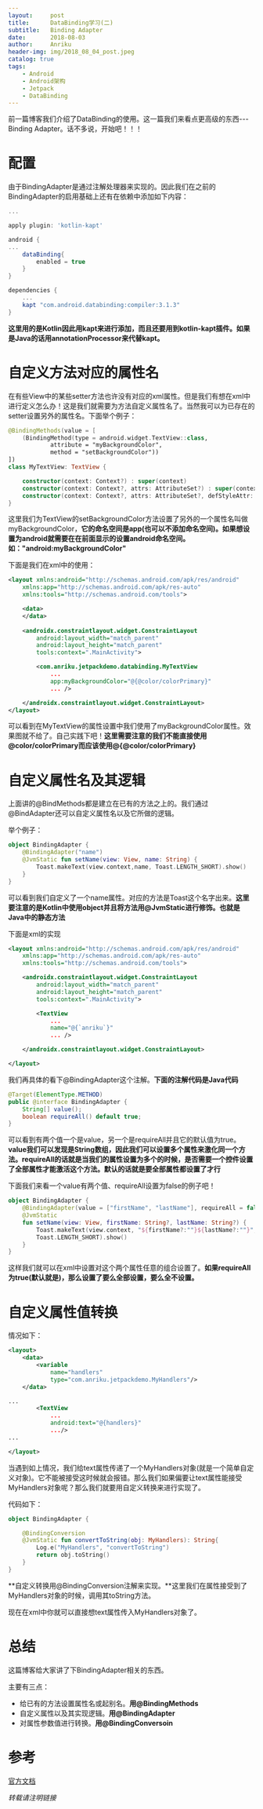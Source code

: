 ```yaml
---
layout:     post
title:      DataBinding学习(二)
subtitle:   Binding Adapter
date:       2018-08-03
author:     Anriku
header-img: img/2018_08_04_post.jpeg
catalog: true
tags:
    - Android
    - Android架构
    - Jetpack
    - DataBinding
---
```


前一篇博客我们介绍了DataBinding的使用。这一篇我们来看点更高级的东西---Binding Adapter。话不多说，开始吧！！！



# 配置

由于BindingAdapter是通过注解处理器来实现的。因此我们在之前的BindingAdapter的启用基础上还有在依赖中添加如下内容：

```groovy
...

apply plugin: 'kotlin-kapt'

android {
...
    dataBinding{
        enabled = true
    }
}

dependencies {
    ...
    kapt "com.android.databinding:compiler:3.1.3"
}
```

**这里用的是Kotlin因此用kapt来进行添加，而且还要用到kotlin-kapt插件。如果是Java的话用annotationProcessor来代替kapt。**



# 自定义方法对应的属性名

在有些View中的某些setter方法也许没有对应的xml属性。但是我们有想在xml中进行定义怎么办！这是我们就需要为方法自定义属性名了。当然我可以为已存在的setter设置另外的属性名。下面举个例子：

```kotlin
@BindingMethods(value = [
    (BindingMethod(type = android.widget.TextView::class,
            attribute = "myBackgroundColor",
            method = "setBackgroundColor"))
])
class MyTextView: TextView {

    constructor(context: Context?) : super(context)
    constructor(context: Context?, attrs: AttributeSet?) : super(context, attrs)
    constructor(context: Context?, attrs: AttributeSet?, defStyleAttr: Int) : super(context, attrs, defStyleAttr)
}
```

这里我们为TextView的setBackgroundColor方法设置了另外的一个属性名叫做myBackgroundColor，**它的命名空间是app(也可以不添加命名空间)。如果想设置为android就需要在在前面显示的设置android命名空间。如："android:myBackgroundColor"**



下面是我们在xml中的使用：

```xml
<layout xmlns:android="http://schemas.android.com/apk/res/android"
    xmlns:app="http://schemas.android.com/apk/res-auto"
    xmlns:tools="http://schemas.android.com/tools">

    <data>
    </data>
    
    <androidx.constraintlayout.widget.ConstraintLayout
        android:layout_width="match_parent"
        android:layout_height="match_parent"
        tools:context=".MainActivity">

        <com.anriku.jetpackdemo.databinding.MyTextView
            ...
            app:myBackgroundColor="@{@color/colorPrimary}"
            ... />

    </androidx.constraintlayout.widget.ConstraintLayout>
</layout>
```

可以看到在MyTextView的属性设置中我们使用了myBackgroundColor属性。效果图就不给了。自己实践下吧！**这里需要注意的我们不能直接使用@color/colorPrimary而应该使用@{@color/colorPrimary}**



# 自定义属性名及其逻辑

上面讲的@BindMethods都是建立在已有的方法之上的。我们通过@BindAdapter还可以自定义属性名以及它所做的逻辑。

举个例子：

```kotlin
object BindingAdapter {
    @BindingAdapter("name")
    @JvmStatic fun setName(view: View, name: String) {
        Toast.makeText(view.context,name, Toast.LENGTH_SHORT).show()
    }
}
```

可以看到我们自定义了一个name属性。对应的方法是Toast这个名字出来。**这里要注意的是Kotlin中使用object并且将方法用@JvmStatic进行修饰。也就是Java中的静态方法**



下面是xml的实现

```xml
<layout xmlns:android="http://schemas.android.com/apk/res/android"
    xmlns:app="http://schemas.android.com/apk/res-auto"
    xmlns:tools="http://schemas.android.com/tools">

    <androidx.constraintlayout.widget.ConstraintLayout
        android:layout_width="match_parent"
        android:layout_height="match_parent"
        tools:context=".MainActivity">

        <TextView
            ...
            name="@{`anriku`}"
            ... />

    </androidx.constraintlayout.widget.ConstraintLayout>

</layout>
```



我们再具体的看下@BindingAdapter这个注解。**下面的注解代码是Java代码**

```java
@Target(ElementType.METHOD)
public @interface BindingAdapter {
    String[] value();
    boolean requireAll() default true;
}
```

可以看到有两个值一个是value，另一个是requireAll并且它的默认值为true。**value我们可以发现是String数组，因此我们可以设置多个属性来激化同一个方法。requireAll的话就是当我们的属性设置为多个的时候，是否需要一个控件设置了全部属性才能激活这个方法。默认的话就是要全部属性都设置了才行**



下面我们来看一个value有两个值、requireAll设置为false的例子吧！

```kotlin
object BindingAdapter {
    @BindingAdapter(value = ["firstName", "lastName"], requireAll = false)
    @JvmStatic
    fun setName(view: View, firstName: String?, lastName: String?) {
        Toast.makeText(view.context, "${firstName?:""}${lastName?:""}", 
        Toast.LENGTH_SHORT).show()
    }
}
```

这样我们就可以在xml中设置对这个两个属性任意的组合设置了。**如果requireAll为true(默认就是)，那么设置了要么全部设置，要么全不设置。**



# 自定义属性值转换

情况如下：

```xml
<layout>
    <data>
        <variable
            name="handlers"
            type="com.anriku.jetpackdemo.MyHandlers"/>
    </data>

...
        <TextView
            ...
            android:text="@{handlers}"
            .../>
...

</layout>
```

当遇到如上情况，我们给text属性传递了一个MyHandlers对象(就是一个简单自定义对象)。它不能被接受这时候就会报错。那么我们如果偏要让text属性能接受MyHandlers对象呢？那么我们就要用自定义转换来进行实现了。



代码如下：

```kotlin
object BindingAdapter {

    @BindingConversion
    @JvmStatic fun convertToString(obj: MyHandlers): String{
        Log.e("MyHandlers", "convertToString")
        return obj.toString()
    }
}
```

**自定义转换用@BindingConversion注解来实现。**这里我们在属性接受到了MyHandlers对象的时候，调用其toString方法。



现在在xml中你就可以直接想text属性传入MyHandlers对象了。



# 总结

这篇博客给大家讲了下BindingAdapter相关的东西。

主要有三点：

* 给已有的方法设置属性名或起别名。**用@BindingMethods**
* 自定义属性以及其实现逻辑。**用@BindingAdapter**
* 对属性参数值进行转换。**用@BindingConversoin**



# 参考

[官方文档](https://developer.android.com/topic/libraries/data-binding/binding-adapters#kotlin)



*转载请注明链接*